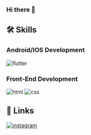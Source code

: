 ### Hi there 👋

## 🛠️ Skills

### Android/IOS Development
![flutter](https://img.shields.io/badge/Flutter-28B6F6?style=for-the-badge&logo=flutter&logoColor=white)

### Front-End Development
![html](https://img.shields.io/badge/HTML5-E34F26?style=for-the-badge&logo=html5&logoColor=white)
![css](https://img.shields.io/badge/CSS3-1572B6?style=for-the-badge&logo=css3&logoColor=white)

## 🔗 Links
[![instagram](https://img.shields.io/badge/Instagram-E4405F?style=for-the-badge&logo=instagram&logoColor=white)](https://www.instagram.com/freitasbtw_/)
